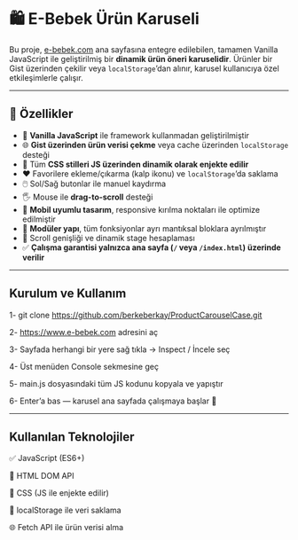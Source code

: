# 🛍️ E-Bebek Ürün Karuseli

Bu proje, [e-bebek.com](https://www.e-bebek.com) ana sayfasına entegre edilebilen, tamamen Vanilla JavaScript ile geliştirilmiş bir **dinamik ürün öneri karuselidir**. Ürünler bir Gist üzerinden çekilir veya `localStorage`’dan alınır, karusel kullanıcıya özel etkileşimlerle çalışır.

---

## 🔑 Özellikler

- 🔧 **Vanilla JavaScript** ile framework kullanmadan geliştirilmiştir
- 🌐 **Gist üzerinden ürün verisi çekme** veya cache üzerinden `localStorage` desteği
- 🎨 Tüm **CSS stilleri JS üzerinden dinamik olarak enjekte edilir**
- ❤️ Favorilere ekleme/çıkarma (kalp ikonu) ve `localStorage`’da saklama
- 🖱️ Sol/Sağ butonlar ile manuel kaydırma
- 🖐 Mouse ile **drag-to-scroll** desteği
- 📱 **Mobil uyumlu tasarım**, responsive kırılma noktaları ile optimize edilmiştir
- 🧩 **Modüler yapı**, tüm fonksiyonlar ayrı mantıksal bloklara ayrılmıştır
- 🔁 Scroll genişliği ve dinamik stage hesaplaması
- ✅ **Çalışma garantisi yalnızca ana sayfa (`/` veya `/index.html`) üzerinde verilir**

---


##  Kurulum ve Kullanım


1- git clone https://github.com/berkeberkay/ProductCarouselCase.git

2- https://www.e-bebek.com adresini aç

3- Sayfada herhangi bir yere sağ tıkla → Inspect / İncele seç

4- Üst menüden Console sekmesine geç

5- main.js dosyasındaki tüm JS kodunu kopyala ve yapıştır

6- Enter’a bas — karusel ana sayfada çalışmaya başlar 🎉

---


## Kullanılan Teknolojiler


✅ JavaScript (ES6+)

🧱 HTML DOM API

🎨 CSS (JS ile enjekte edilir)

💾 localStorage ile veri saklama

🌐 Fetch API ile ürün verisi alma



